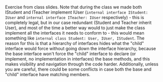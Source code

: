 Exercise from class slides. Note that during the class we made both IStudent and ITeacher implement IUser (`internal interface IStudent: IUser` and `internal interface ITeacher: IUser` respectively) - this is completely legal, but in our case redundant (Student and Teacher inherit User), and most of the time a better way would to just make the class implement all the interfaces it needs to conform to - this would mean something like `internal class Student: User, IUser, IStudent`. The reason for this is that a hierarchy of interfaces hides what the "child" interface would force without going down the interface hierarchy, because the base interface won't force the "child" interface to declare (or implement, no implementation in interfaces) the base methods, and this makes visibility and navigation through the code harder. Additionally, unless you are careful, there could be some conflicts in case both the base and "child" interface have matching members.